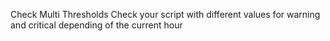 Check Multi Thresholds
Check your script with different values for warning and critical depending
of the current hour
